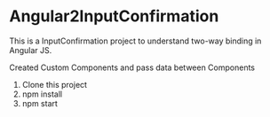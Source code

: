 # Angular2InputConfirmation

This is a InputConfirmation project to understand two-way binding in Angular JS.

Created Custom Components and pass data between Components

1. Clone this project
2. npm install
3. npm start

